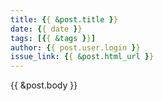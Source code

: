```yaml
---
title: {{ &post.title }}
date: {{ date }}
tags: [{{ &tags }}]
author: {{ post.user.login }}
issue_link: {{ &post.html_url }}
---
```

{{ &post.body }}


